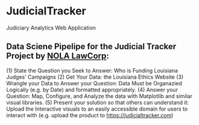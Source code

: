 # JudicialTracker
Judiciary Analytics Web Application
## Data Sciene Pipelipe for the Judicial Tracker Project by [NOLA LawCorp](https://nolalawcorp.com):
(1) State the Question you Seek to Answer: Who is Funding Louisiana Judges' Campaigns
(2) Get Your Data: the Louisiana Ethics Website
(3) Wrangle your Data to Answer your Question: Data Must be Organazied Logically (e.g. by Date) and formatted appropriately.
(4) Answer your Question: Map, Configure, and Analyze the data with Matplotlib and similar visual libraries.
(5) Present your solution so that others can understand it: Upload the Interactive visuals to an easily accessible domain for users to interact with (e.g. upload the product to https://judicialtracker.com)
